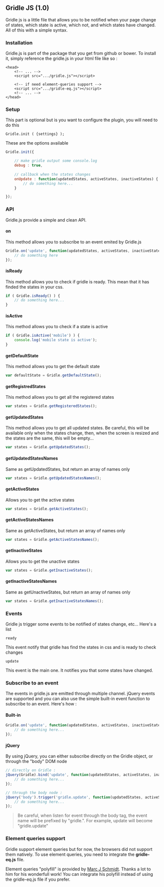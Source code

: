 ## Gridle JS (1.0)

Gridle js is a little file that allows you to be notified when your page change of states, which state is active, which not, and which states have changed. All of this with a simple syntax.

### Installation

Gridle.js is part of the package that you get from github or bower. To install it, simply reference the gridle.js in your html file like so :

```markup
<head>
	<!-- ... -->
	<script src=".../gridle.js"></script>

	<!-- if need element-queries support -->
	<script src=".../gridle-eq.js"></script>
	<!-- ... -->
</head>
```

### Setup

This part is optional but is you want to configure the plugin, you will need to do this

```fn
Gridle.init ( {settings} );
```

These are the options available

```javascript
Gridle.init({

	// make gridle output some console.log
	debug : true,
	
	// callback when the states changes
	onUpdate : function(updatedStates, activeStates, inactiveStates) {
		// do something here...
	}

});
```


### API

Gridle.js provide a simple and clean API.

#### on

This method allows you to subscribe to an event emited by Gridle.js

```javascript
Gridle.on('update', function(updatedStates, activeStates, inactiveStates) {
	// do something here
});
```

#### isReady

This method allows you to check if gridle is ready. This mean that it has finded the states in your css.

```javascript
if ( Gridle.isReady() ) {
	// do something here...
}
```

#### isActive

This method allows you to check if a state is active

```javascript
if ( Gridle.isActive('mobile') ) {
	console.log('mobile state is active');
}
```

#### getDefaultState

This method allows you to get the default state

```javascript
var defaultState = Gridle.getDefaultState();
```

#### getRegistredStates

This method allows you to get all the registered states

```javascript
var states = Gridle.getRegisteredStates();
```

#### getUpdatedStates

This method allows you to get all updated states. Be careful, this will be available only when the states change, then, when the screen is resized and the states are the same, this will be empty...

```javascript
var states = Gridle.getUpdatedStates();
```

#### getUpdatedStatesNames

Same as getUpdatedStates, but return an array of names only

```javascript
var states = Gridle.getUpdatedStatesNames();
```

#### getActiveStates

Allows you to get the active states

```javascript
var states = Gridle.getActiveStates();
```

#### getActiveStatesNames

Same as getActiveStates, but return an array of names only

```javascript
var states = Gridle.getActiveStatesNames();
```

#### getInactiveStates

Allows you to get the unactive states

```javascript
var states = Gridle.getInactiveStates();
```

#### getInactiveStatesNames

Same as getUnactiveStates, but return an array of names only

```javascript
var states = Gridle.getInactiveStatesNames();
```


### Events

Gridle js trigger some events to be notified of states change, etc... Here's a list

```fn
ready
```

This event notify that gridle has find the states in css and is ready to check changes

```fn
update
```

This event is the main one. It notifies you that some states have changed.


### Subscribe to an event

The events in gridle.js are emitted through multiple channel. jQuery events are supported and you can also use the simple built-in event function to subscribe to an event. Here's how :

#### Built-in

```javascript
Gridle.on('update', function(updatedStates, activeStates, inactiveStates) {
	// do something here...	
});
```

#### jQuery

By using jQuery, you can either subscribe directly on the Gridle object, or through the "body" DOM node

```javascript
// directly on Gridle :
jQuery(Gridle).bind('update', function(updatedStates, activeStates, inactiveStates) {
	// do something here...	
});

// through the body node :
jQuery('body').trigger('gridle.update', function(updatedStates, activeStates, inactiveStates) {
	// do something here...	
});
```

> Be careful, when listen for event through the body tag, the event name will be prefixed by "gridle.". For example, update will become "gridle.update"


### Element queries support

Gridle support element queries but for now, the browsers did not support them natively. To use element queries, you need to integrate the <strong>gridle-eq.js</strong> file.

Element queries "polyfill" is provided by [Marc J Schmidt](https://github.com/marcj/css-element-queries). Thanks a lot to him for his wonderfull work! You can integrate his polyfill instead of using the gridle-eq.js file if you prefer.
